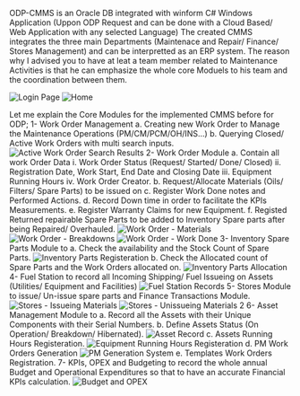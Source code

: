 ODP-CMMS is an Oracle DB integrated with winform C# Windows Application (Uppon ODP Request and can be done with a Cloud Based/ Web Application with any selected Language)
The created CMMS integrates the three main Departments (Maintenace and Repair/ Finance/ Stores Management) and can be interpretted as an ERP system.
The reason why I advised you to have at leat a team member related to Maintenance Activities is that he can emphasize the whole core Moduels to his team and the coordination between them.

![Login Page](https://github.com/M-Reyad/ODP-2/assets/93882864/92ac4da2-7604-4853-8c01-2b76aea9fa6e)
![Home](https://github.com/M-Reyad/ODP-2/assets/93882864/d49ae2a5-2f47-47f3-8d82-cf70c5bdbe7d)

Let me explain the Core Modules for the implemented CMMS before for ODP;
    1- Work Order Management
        a. Creating new Work Order to Manage the Maintenance Operations (PM/CM/PCM/OH/INS…)
        b. Querying Closed/ Active Work Orders with multi search inputs.
        ![Active Work Order Search Results](https://github.com/M-Reyad/ODP-2/assets/93882864/2b9ce764-5788-45a0-9b57-b6a90a95f396)
    2- Work Order Module
        a. Contain all work Order Data
            i. Work Order Status (Request/ Started/ Done/ Closed)
            ii. Registration Date, Work Start, End Date and Closing Date
            iii. Equipment Running Hours
            iv. Work Order Creator.
        b. Request/Allocate Materials (Oils/ Filters/ Spare Parts) to be issued on
        c. Register Work Done notes and Performed Actions.
        d. Record Down time in order to facilitate the KPIs Measurements.
        e. Register Warranty Claims for new Equipment.
        f. Registed Returned repairable Spare Parts to be added to Inventory Spare parts after being Repaired/ Overhauled.
            ![Work Order - Materials](https://github.com/M-Reyad/ODP-2/assets/93882864/7cadcea4-82b7-4aa8-99dd-f4c62d7dde2e)
            ![Work Order - Breakdowns](https://github.com/M-Reyad/ODP-2/assets/93882864/0a9ea195-94cd-4915-bd99-cd1c87562e0c)
            ![Work Order - Work Done](https://github.com/M-Reyad/ODP-2/assets/93882864/1a593b17-3608-4b82-9f33-75b244f9c58a)
    3- Inventory Spare Parts Module to
        a. Check the availability and the Stock Count of Spare Parts.
        ![Inventory Parts Registeration](https://github.com/M-Reyad/ODP-2/assets/93882864/a91cf1bd-4f19-4657-a484-dd5a8c80a82e)
        b. Check the Allocated count of Spare Parts and the Work Orders allocated on.
        ![Inventory Parts Allocation](https://github.com/M-Reyad/ODP-2/assets/93882864/dbc30190-b0c0-4f45-b93c-54e94a321536)
    4- Fuel Station to record all Incoming Shipping/ Fuel Issueing on Assets (Utilities/ Equipment and Facilities)
    ![Fuel Station Records](https://github.com/M-Reyad/ODP-2/assets/93882864/8c616e0d-30cd-4d8b-9faa-3b5d8bc85eba)
    5- Stores Module to issue/ Un-issue spare parts and Finance Transactions Module.
    ![Stores - Issueing Materials](https://github.com/M-Reyad/ODP-2/assets/93882864/530dc737-21cb-4228-9118-d71116df59c9)
    ![Stores - Unissueing Materials 2](https://github.com/M-Reyad/ODP-2/assets/93882864/172846b5-8214-4a7c-a32c-663b1ededf7a)
    6- Asset Management Module to
        a. Record all the Assets with their Unique Components with their Serial Numbers.
        b. Define Assets Status (On Operation/ Breakdown/ Hibernated).
        ![Asset Record](https://github.com/M-Reyad/ODP-2/assets/93882864/f86a43e3-9006-4cab-a89a-0fd408b0d689)
        c. Assets Running Hours Registeration.
        ![Equipment Running Hours Registeration](https://github.com/M-Reyad/ODP-2/assets/93882864/c50d5f78-b48c-4ce2-9bf5-ee08e697ad58)
        d. PM Work Orders Generation
        ![PM Generation System](https://github.com/M-Reyad/ODP-2/assets/93882864/53b3cf92-910b-4827-83ee-592cfd7e15d3)
        e. Templates Work Orders Registration.
    7- KPIs, OPEX and Budgeting to record the whole annual Budget and Operational Expenditures so that to have an accurate Financial KPIs calculation.
  ![Budget and OPEX](https://github.com/M-Reyad/ODP-2/assets/93882864/0539c12f-0347-437e-93be-918fd23ce891)
